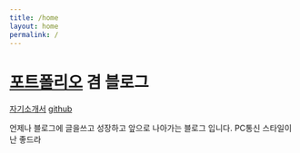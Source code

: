 ```yaml
---
title: /home
layout: home
permalink: /
---
```


# [포트폴리오](/category/portfolio.html) 겸 블로그

[자기소개서](/resume/resume.html)
[github](https://github.com/Mrochu)

언제나 블로그에 글을쓰고 성장하고 앞으로 나아가는 블로그 입니다.
PC통신 스타일이 난 좋드라

